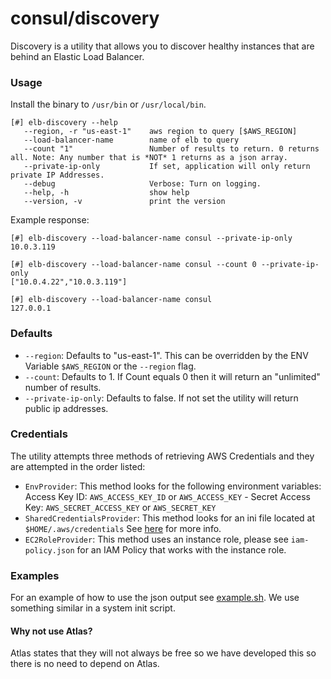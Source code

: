 # consul/discovery

Discovery is a utility that allows you to discover healthy instances that are behind an Elastic Load Balancer.

### Usage

Install the binary to `/usr/bin` or `/usr/local/bin`.

```
[#] elb-discovery --help
   --region, -r "us-east-1"    aws region to query [$AWS_REGION]
   --load-balancer-name        name of elb to query
   --count "1"                 Number of results to return. 0 returns all. Note: Any number that is *NOT* 1 returns as a json array.
   --private-ip-only           If set, application will only return private IP Addresses.
   --debug                     Verbose: Turn on logging.
   --help, -h                  show help
   --version, -v               print the version
```

Example response:

```
[#] elb-discovery --load-balancer-name consul --private-ip-only
10.0.3.119

[#] elb-discovery --load-balancer-name consul --count 0 --private-ip-only
["10.0.4.22","10.0.3.119"]

[#] elb-discovery --load-balancer-name consul
127.0.0.1
```

### Defaults

- `--region`: Defaults to "us-east-1". This can be overridden by the ENV Variable `$AWS_REGION` or the `--region` flag.
- `--count`: Defaults to 1. If Count equals 0 then it will return an "unlimited" number of results.
- `--private-ip-only`: Defaults to false. If not set the utility will return public ip addresses.


### Credentials

The utility attempts three methods of retrieving AWS Credentials and they are attempted in the order listed:

- `EnvProvider`: This method looks for the following environment variables: Access Key ID: `AWS_ACCESS_KEY_ID` or `AWS_ACCESS_KEY` - Secret Access Key: `AWS_SECRET_ACCESS_KEY` or `AWS_SECRET_KEY`
- `SharedCredentialsProvider`: This method looks for an ini file located at ` $HOME/.aws/credentials` See [here](http://docs.aws.amazon.com/cli/latest/userguide/cli-chap-getting-started.html) for more info.
- `EC2RoleProvider`: This method uses an instance role, please see `iam-policy.json` for an IAM Policy that works with the instance role.


### Examples

For an example of how to use the json output see [example.sh](/example.sh). We use something similar in a system init script.


#### Why not use Atlas?

Atlas states that they will not always be free so we have developed this so there is no need to depend on Atlas.